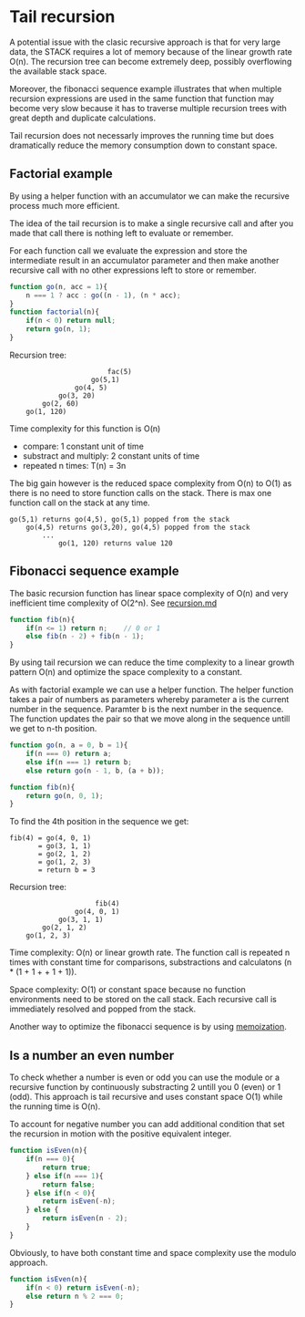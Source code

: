 # Tail recursion
A potential issue with the clasic recursive approach is that for very large data, the STACK requires a lot of memory because of the linear growth rate O(n). The recursion tree can become extremely deep, possibly overflowing the available stack space.

Moreover, the fibonacci sequence example illustrates that when multiple recursion expressions are used in the same function that function may become very slow because it has to traverse multiple recursion trees with great depth and duplicate calculations.  

Tail recursion does not necessarly improves the running time but does dramatically reduce the memory consumption down to constant space.

## Factorial example
By using a helper function with an accumulator we can make the recursive process much more efficient.

The idea of the tail recursion is to make a single recursive call and after you made that call there is nothing left to evaluate or remember.

For each function call we evaluate the expression and store the intermediate result in an accumulator parameter and then make another recursive call with no other expressions left to store or remember. 
```javascript
function go(n, acc = 1){
    n === 1 ? acc : go((n - 1), (n * acc);
}
function factorial(n){
    if(n < 0) return null;
    return go(n, 1);
}
```
Recursion tree:
```
                        fac(5)
                    go(5,1)
                go(4, 5)
            go(3, 20)
        go(2, 60)
    go(1, 120)
```
Time complexity for this function is O(n) 
- compare: 1 constant unit of time
- substract and multiply: 2 constant units of time
- repeated n times: T(n) = 3n

The big gain however is the reduced space complexity from O(n) to O(1) as there is no need to store function calls on the stack. There is max one function call on the stack at any time.
```
go(5,1) returns go(4,5), go(5,1) popped from the stack 
    go(4,5) returns go(3,20), go(4,5) popped from the stack 
        ...
            go(1, 120) returns value 120         
```

## Fibonacci sequence example
The basic recursion function has linear space complexity of O(n) and very inefficient time complexity of O(2^n). See [recursion.md](recursion)
```javascript
function fib(n){
    if(n <= 1) return n;    // 0 or 1
    else fib(n - 2) + fib(n - 1);
}
```
By using tail recursion we can reduce the time complexity to a linear growth pattern O(n) and optimize the space complexity to a constant. 

As with factorial example we can use a helper function. The helper function takes a pair of numbers as parameters whereby parameter a is the current number in the sequence. Paramter b is the next number in the sequence. The function updates the pair so that we move along in the sequence untill we get to n-th position. 

```javascript
function go(n, a = 0, b = 1){
    if(n === 0) return a;
    else if(n === 1) return b;
    else return go(n - 1, b, (a + b));

function fib(n){
    return go(n, 0, 1);
}
```
To find the 4th position in the sequence we get:
```
fib(4) = go(4, 0, 1)
	   = go(3, 1, 1)
	   = go(2, 1, 2)
	   = go(1, 2, 3)
	   = return b = 3
```
Recursion tree:
```
                     fib(4)
                go(4, 0, 1)
            go(3, 1, 1)
        go(2, 1, 2)
    go(1, 2, 3)
```
Time complexity: 
O(n) or linear growth rate. The function call is repeated n times with constant time for comparisons, substractions and calculatons (n * (1 + 1 + + 1 + 1)).
 
Space complexity: 
O(1) or constant space because no function environments need to be stored on the call stack. Each recursive call is immediately resolved and popped from the stack.

Another way to optimize the fibonacci sequence is by using [memoization](memoization.md).

## Is a number an even number
To check whether a number is even or odd you can use the module or a recursive function by  continuously substracting 2 untill you 0 (even) or 1 (odd). This approach is tail recursive and uses constant space O(1) while the running time is O(n).

To account for negative number you can add additional condition that set the recursion in motion with the positive equivalent integer.
```javascript
function isEven(n){
    if(n === 0){
        return true;
    } else if(n === 1){
        return false;
    } else if(n < 0){
        return isEven(-n);
    } else {
        return isEven(n - 2);
    }
}
```
Obviously, to have both constant time and space complexity use the modulo approach.
```javascript
function isEven(n){
    if(n < 0) return isEven(-n);
    else return n % 2 === 0;
}
```